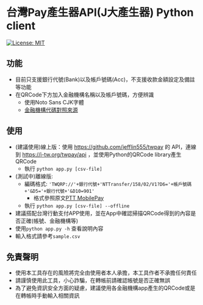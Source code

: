 # 台灣Pay產生器API(J大產生器) Python client
[![License: MIT](https://img.shields.io/badge/License-MIT-yellow.svg)](https://opensource.org/licenses/MIT)

## 功能
* 目前只支援銀行代號(Bank)以及帳戶號碼(Acc)，不支援收款金額設定及備註等功能
* 在QRCode下方加入金融機構名稱以及帳戶號碼，方便辨識
    * 使用Noto Sans CJK字體
    * [金融機構代碼對照來源](https://www.fisc.com.tw/TC/OPENDATA/Comm1_MEMBER.csv)
## 使用
* (建議使用)線上版：使用 https://github.com/jefflin555/twpay 的 API，連線到 https://i-tw.org/twpay/api ，並使用Python的QRCode library產生QRCode
    * 執行
        `python app.py [csv-file]`
* (測試中)離線版:
    * 編碼格式: `'TWQRP://'+銀行代號+'NTTransfer/158/02/V1?D6='+帳戶號碼+'&D5='+銀行代號+'&D10=901'`    
        * 格式參照原文[PTT MobilePay](https://www.ptt.cc/bbs/MobilePay/M.1543779469.A.577.html)
    * 執行 `python app.py [csv-file] --offline`
* 建議搭配台灣行動支付APP使用，並在App中確認掃描QRCode得到的內容是否正確(帳號、金融機構等)
* 使用`python app.py -h` 查看說明內容
* 輸入格式請參考`sample.csv`
## 免責聲明    
* 使用本工具存在的風險將完全由使用者本人承擔，本工具作者不承擔任何責任
* 請謹慎使用此工具，小心詐騙，在轉帳前請確認帳號是否正確無誤
* 為了避免資訊安全方面的疑慮，建議使用各金融機構app產生的QRCode或是在轉帳時手動輸入相關資訊